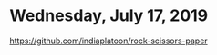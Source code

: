 Wednesday, July 17, 2019
======================
https://github.com/indiaplatoon/rock-scissors-paper
